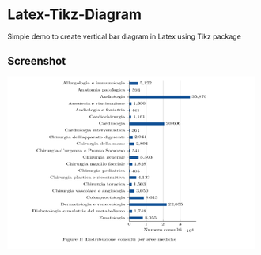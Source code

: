 # Latex-Tikz-Diagram
Simple demo to create vertical bar diagram in Latex using Tikz package

## Screenshot ##
<div>
    <img src="https://github.com/nicoladileo/Latex-Tikz-Diagram/blob/master/screenshot.png" align="center" height="350" width="500">
</div>
